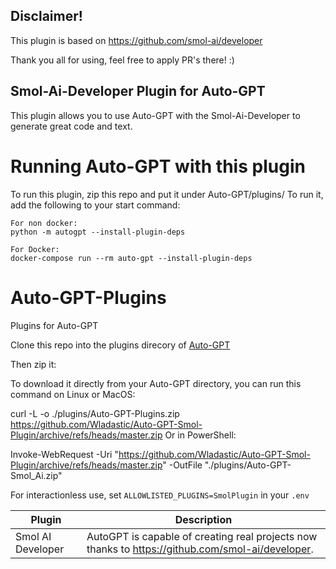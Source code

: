 ## Disclaimer!


This plugin is based on https://github.com/smol-ai/developer

Thank you all for using, feel free to apply PR's there! :)





## Smol-Ai-Developer Plugin for Auto-GPT

This plugin allows you to use Auto-GPT with the Smol-Ai-Developer to generate great code and text.

# Running Auto-GPT with this plugin

To run this plugin, zip this repo and put it under Auto-GPT/plugins/
To run it, add the following to your start command:
```
For non docker:
python -m autogpt --install-plugin-deps

For Docker:
docker-compose run --rm auto-gpt --install-plugin-deps
```

# Auto-GPT-Plugins

Plugins for Auto-GPT

Clone this repo into the plugins direcory of [Auto-GPT](https://github.dev/Significant-Gravitas/Auto-GPT)

Then zip it:

To download it directly from your Auto-GPT directory, you can run this command on Linux or MacOS:

curl -L -o ./plugins/Auto-GPT-Plugins.zip https://github.com/Wladastic/Auto-GPT-Smol-Plugin/archive/refs/heads/master.zip
Or in PowerShell:

Invoke-WebRequest -Uri "https://github.com/Wladastic/Auto-GPT-Smol-Plugin/archive/refs/heads/master.zip"     -OutFile "./plugins/Auto-GPT-Smol_Ai.zip"


For interactionless use, set `ALLOWLISTED_PLUGINS=SmolPlugin` in your `.env`

| Plugin   | Description                                                                                                         |
|----------|---------------------------------------------------------------------------------------------------------------------|
| Smol AI Developer | AutoGPT is capable of creating real projects now thanks to https://github.com/smol-ai/developer. |

